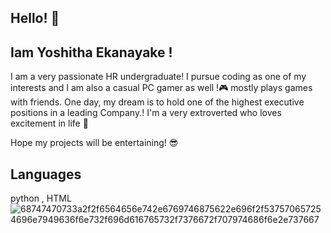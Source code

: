 ## Hello! 👋

## Iam Yoshitha Ekanayake !


I am a very passionate HR undergraduate! I pursue coding as one of my interests and I am also a casual PC gamer as well !🎮 mostly plays games with friends.
One day, my dream is to hold one of the highest executive positions in a leading Company.!
I'm a very extroverted who loves excitement in life 🤠

Hope my projects will be entertaining! 😎


## Languages

python , HTML
![68747470733a2f2f6564656e742e6769746875622e696f2f537570657254696e7949636f6e732f696d616765732f7376672f707974686f6e2e737667](https://github.com/user-attachments/assets/15407da3-cd06-4ddd-844f-24c7d66978f0)
